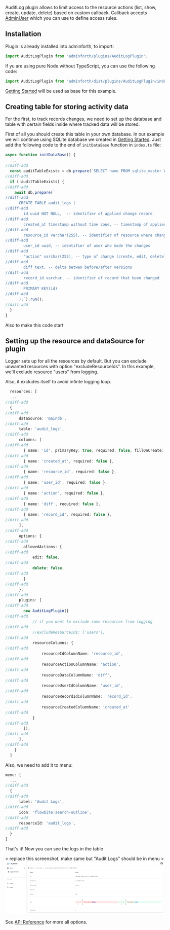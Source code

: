 
AuditLog plugin allows to limit access to the resource actions (list, show, create, update, delete) based on custom callback.
Callback accepts [AdminUser](/docs/api/types/AdminForthConfig/type-aliases/AdminUser/) which you can use to define access rules.


## Installation


Plugin is already installed into adminforth, to import:

```ts
import AuditLogPlugin from 'adminforth/plugins/AuditLogPlugin';
```
If yu are using pure Node without TypeScript, you can use the following code:

```js
import AuditLogPlugin from 'adminforth/dist/plugins/AuditLogPlugin/index.ts';
```

[Getting Started](<../01-gettingStarted.md>) will be used as base for this example.


## Creating table for storing activity data
For the first, to track records changes, we need to set up the database and table with certain fields inside where tracked data will be stored.

First of all you should create this table in your own database. In our example we will continue using SQLite database we created
in [Getting Started](<../01-gettingStarted.md>). Just add the following code to the end of `initDataBase` function in `index.ts` file:

```ts title='./index.ts'
async function initDataBase() {
  ...
//diff-add
  const auditTableExists = db.prepare(`SELECT name FROM sqlite_master WHERE type='table' AND name='audit_logs';`).get();
//diff-add
  if (!auditTableExists) {
//diff-add
    await db.prepare(`
//diff-add
      CREATE TABLE audit_logs (
//diff-add
        id uuid NOT NULL,  -- identifier of applied change record 
//diff-add
        created_at timestamp without time zone, -- timestamp of applied change
//diff-add
        resource_id varchar(255), -- identifier of resource where change were applied
//diff-add
        user_id uuid, -- identifier of user who made the changes
//diff-add
        "action" varchar(255), -- type of change (create, edit, delete)
//diff-add
        diff text, -- delta betwen before/after versions
//diff-add
        record_id varchar, -- identifier of record that been changed
//diff-add
        PRIMARY KEY(id)
//diff-add
      );`).run();
//diff-add
  }
}
```

Also to make this code start 

## Setting up the resource and dataSource for plugin
Logger sets up for all the resources by default. But you can exclude unwanted resources with option "excludeResourceIds". In this example, we'll exclude resource "users" from logging.

Also, it excludes itself to avoid infinte logging loop.

```ts title='./index.ts'
  resources: [
  ...
//diff-add
  {
//diff-add
      dataSource: 'maindb', 
//diff-add
      table: 'audit_logs',
//diff-add
      columns: [
//diff-add
        { name: 'id', primaryKey: true, required: false, fillOnCreate: ({initialRecord}: any) => uuid() },
//diff-add
        { name: 'created_at', required: false },
//diff-add
        { name: 'resource_id', required: false },
//diff-add
        { name: 'user_id', required: false },
//diff-add
        { name: 'action', required: false },
//diff-add
        { name: 'diff', required: false },
//diff-add
        { name: 'record_id', required: false },
//diff-add
      ],
//diff-add
      options: {
//diff-add
        allowedActions: {
//diff-add
            edit: false,
//diff-add
            delete: false,
//diff-add
        }
//diff-add
      },
//diff-add
      plugins: [
//diff-add
        new AuditLogPlugin({
//diff-add
            // if you want to exclude some resources from logging
//diff-add
            //excludeResourceIds: ['users'],
//diff-add
            resourceColumns: {
//diff-add
                resourceIdColumnName: 'resource_id',
//diff-add
                resourceActionColumnName: 'action',
//diff-add
                resourceDataColumnName: 'diff',
//diff-add
                resourceUserIdColumnName: 'user_id',
//diff-add
                resourceRecordIdColumnName: 'record_id',
//diff-add
                resourceCreatedColumnName: 'created_at'
//diff-add
            }
//diff-add
        }),
//diff-add
      ],
//diff-add
    }
  ]
```

Also, we need to add it to menu:
```ts
menu: [
  ...
//diff-add
  {
//diff-add
      label: 'Audit Logs',
//diff-add
      icon: 'flowbite:search-outline',
//diff-add
      resourceId: 'audit_logs',
//diff-add
  }
]
```

That's it! Now you can see the logs in the table 

< replace this screenshot, make same but "Audit Logs" should be in menu >
![alt text](localhost_3500_resource_audit_logs.png)

See [API Reference](/docs/api/plugins/AuditLogPlugin/types/type-aliases/PluginOptions.md) for more all options.
